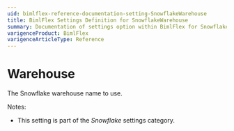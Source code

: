 ```yaml
---
uid: bimlflex-reference-documentation-setting-SnowflakeWarehouse
title: BimlFlex Settings Definition for SnowflakeWarehouse
summary: Documentation of settings option within BimlFlex for SnowflakeWarehouse
varigenceProduct: BimlFlex
varigenceArticleType: Reference
---
```


# Warehouse

The Snowflake warehouse name to use.

Notes:

* This setting is part of the *Snowflake* settings category.
